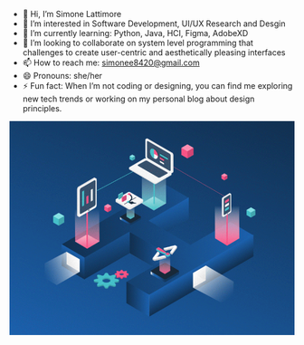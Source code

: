 - 👋 Hi, I’m Simone Lattimore 
- 👀 I’m interested in Software Development, UI/UX Research and Desgin
- 🌱 I’m currently learning: Python, Java, HCI, Figma, AdobeXD
- 💞️ I’m looking to collaborate on system level programming that challenges to create user-centric and aesthetically pleasing interfaces
- 📫 How to reach me: simonee8420@gmail.com
- 😄 Pronouns: she/her
- ⚡ Fun fact: When I’m not coding or designing, you can find me exploring new tech trends or working on my personal blog about design principles.

<!---
simonee8420/simonee8420 is a ✨ special ✨ repository because its `README.md` (this file) appears on your GitHub profile.
You can click the Preview link to take a look at your changes.
--->
![Description of GIF](https://github.com/simonee8420/DEVELOPER/blob/main/software%20development.gif?raw=true)
